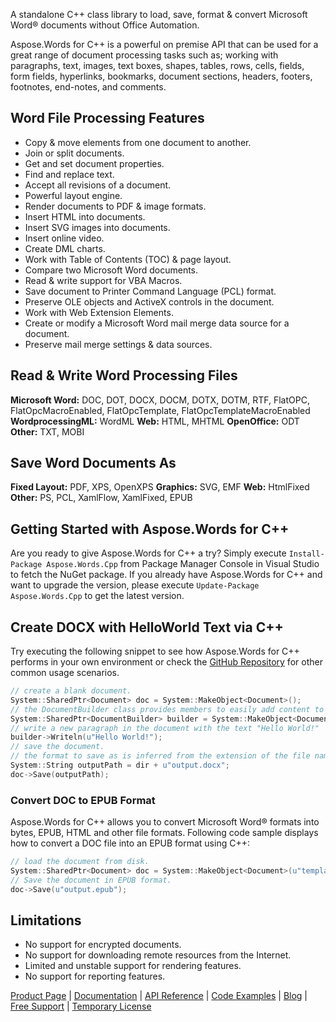 A standalone C++ class library to load, save, format & convert Microsoft Word® documents without Office Automation.

Aspose.Words for C++ is a powerful on premise API that can be used for a great range of document processing tasks such as; working with paragraphs, text, images, text boxes, shapes, tables, rows, cells, fields, form fields, hyperlinks, bookmarks, document sections, headers, footers, footnotes, end-notes, and comments.

## Word File Processing Features
- Copy & move elements from one document to another.
- Join or split documents.
- Get and set document properties.
- Find and replace text.
- Accept all revisions of a document.
- Powerful layout engine.
- Render documents to PDF & image formats.
- Insert HTML into documents.
- Insert SVG images into documents.
- Insert online video.
- Create DML charts.
- Work with Table of Contents (TOC) & page layout.
- Compare two Microsoft Word documents.
- Read & write support for VBA Macros.
- Save document to Printer Command Language (PCL) format.
- Preserve OLE objects and ActiveX controls in the document.
- Work with Web Extension Elements.
- Create or modify a Microsoft Word mail merge data source for a document.
- Preserve mail merge settings & data sources.


## Read & Write Word Processing Files
**Microsoft Word:** DOC, DOT, DOCX, DOCM, DOTX, DOTM, RTF, FlatOPC, FlatOpcMacroEnabled, FlatOpcTemplate, FlatOpcTemplateMacroEnabled
**WordprocessingML:** WordML
**Web:** HTML, MHTML
**OpenOffice:** ODT
**Other:** TXT, MOBI

## Save Word Documents As
**Fixed Layout:** PDF, XPS, OpenXPS
**Graphics:** SVG, EMF
**Web:** HtmlFixed
**Other:** PS, PCL, XamlFlow, XamlFixed, EPUB

## Getting Started with Aspose.Words for C++
Are you ready to give Aspose.Words for C++ a try? Simply execute `Install-Package Aspose.Words.Cpp` from Package Manager Console in Visual Studio to fetch the NuGet package. If you already have Aspose.Words for C++ and want to upgrade the version, please execute `Update-Package Aspose.Words.Cpp` to get the latest version.

## Create DOCX with HelloWorld Text via C++
Try executing the following snippet to see how Aspose.Words for C++ performs in your own environment or check the [GitHub Repository](https://github.com/aspose-words/Aspose.Words-for-C) for other common usage scenarios. 

```c++
// create a blank document.
System::SharedPtr<Document> doc = System::MakeObject<Document>();
// the DocumentBuilder class provides members to easily add content to a document.
System::SharedPtr<DocumentBuilder> builder = System::MakeObject<DocumentBuilder>(doc);
// write a new paragraph in the document with the text "Hello World!"
builder->Writeln(u"Hello World!");
// save the document. 
// the format to save as is inferred from the extension of the file name.
System::String outputPath = dir + u"output.docx";
doc->Save(outputPath);
```

### Convert DOC to EPUB Format
Aspose.Words for C++ allows you to convert Microsoft Word® formats into bytes, EPUB, HTML and other file formats. Following code sample displays how to convert a DOC file into an EPUB format using C++:

```c++
// load the document from disk.
System::SharedPtr<Document> doc = System::MakeObject<Document>(u"template.doc");
// Save the document in EPUB format.
doc->Save(u"output.epub"); 
```

## Limitations
- No support for encrypted documents.
- No support for downloading remote resources from the Internet.
- Limited and unstable support for rendering features.
- No support for reporting features.

[Product Page](https://products.aspose.com/words/cpp) | [Documentation](https://docs.aspose.com/display/wordscpp/Home) | [API Reference](https://apireference.aspose.com/cpp/words) | [Code Examples](https://github.com/aspose-words/Aspose.Words-for-C) | [Blog](https://blog.aspose.com/category/words/) | [Free Support](https://forum.aspose.com/c/words) |  [Temporary License](https://purchase.aspose.com/temporary-license)